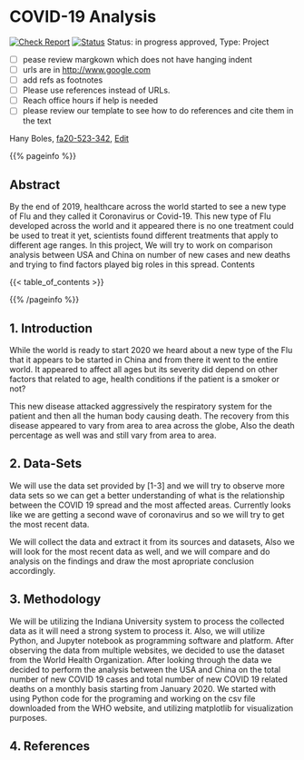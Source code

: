 # COVID-19 Analysis

[![Check Report](https://github.com/cybertraining-dsc/fa20-523-342/workflows/Check%20Report/badge.svg)](https://github.com/cybertraining-dsc/fa20-523-342/actions)
[![Status](https://github.com/cybertraining-dsc/fa20-523-342/workflows/Status/badge.svg)](https://github.com/cybertraining-dsc/fa20-523-342/actions)
Status: in progress approved, Type: Project


- [ ] pease review margkown which does not have hanging indent
- [ ] urls are in <http://www.google.com>
- [ ] add refs as footnotes
- [ ] Please use references instead of URLs. 
- [ ] Reach office hours if help is needed
- [ ]  please review our template to see how to do references and cite them in the text

Hany Boles, [fa20-523-342](https://github.com/cybertraining-dsc/fa20-523-342/), [Edit](https://github.com/cybertraining-dsc/fa20-523-342/blob/main/project/project.md)

{{% pageinfo %}}

## Abstract

By the end of 2019, healthcare across the world started to see a new type of Flu and they called it Coronavirus or Covid-19. This new type of Flu developed across the world and it appeared there is no one treatment could be used to treat it yet, scientists found different treatments that apply to different age ranges. In this project, We will try to work on comparison analysis between USA and China on number of new cases and new deaths and trying to find factors played big roles in this spread.
Contents

{{< table_of_contents >}}

{{% /pageinfo %}}

## 1. Introduction

While the world is ready to start 2020 we heard about a new type of the Flu that it appears to be started in China and from there it went to the entire world. It appeared to affect all ages but its severity did depend on other factors that related to age, health conditions if the patient is a smoker or not?

This new disease attacked aggressively the respiratory system for the patient and then all the human body causing death. The recovery from this disease appeared to vary from area to area across the globe, Also the death percentage as well was and still vary from area to area. 

## 2. Data-Sets

We will use the data set provided by [1-3] and we will try to observe more data sets so we can get a better understanding of what is the relationship between the COVID 19 spread and the most affected areas. Currently looks like we are getting a second wave of coronavirus and so we will try to get the most recent data.

We will collect the data and extract it from its sources and datasets, Also we will look for the most recent data as well, and we will compare and do analysis on the findings and draw the most apropriate conclusion accordingly.

## 3. Methodology

We will be utilizing the Indiana University system to process the collected data as it will need a strong system to process it. Also, we will utilize Python, and Jupyter notebook as programming software and platform.
After observing the data from multiple websites, we decided to use the dataset from the World Health Organization. After looking through the data we decided to perform the analysis between the USA and China on the total number of new COVID 19 cases and total number of new COVID 19 related deaths on a monthly basis starting from January 2020.
We started with using Python code for the programing and working on the csv file downloaded from the WHO website, and utilizing matplotlib for visualization purposes. 

	
## 4. References

[^1]: Covid19.who.int. 2020. [online] Available at: <https://covid19.who.int/table> [Accessed 19 December 2020].

[^2]: Datatopics.worldbank.org. 2020. Understanding The Coronavirus (COVID-19) Pandemic Through Data | Universal Health Coverage Data | World Bank. [online] Available at: <http://datatopics.worldbank.org/universal-health-coverage/coronavirus/> [Accessed 19 December 2020].

[^3]: Datatopics.worldbank.org. 2020. Understanding The Coronavirus (COVID-19) Pandemic Through Data | Universal Health Coverage Data | World Bank. [online] Available at: <http://datatopics.worldbank.org/universal-health-coverage/coronavirus/> [Accessed 19 December 2020].

[^4]: Kaggle.com. 2020. COVID-19 Open Research Dataset Challenge (CORD-19). [online] Available at: <https://www.kaggle.com/allen-institute-for-ai/CORD-19-research-challenge> [Accessed 19 December 2020].

[^5]: Visualcrossing.com. 2020. Weather Data Services | Visual Crossing. [online] Available at: <https://www.visualcrossing.com/weather/weather-data-services#/editDataDefinition> [Accessed 19 December 2020].
